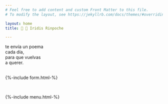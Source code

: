 ```yaml
---
# Feel free to add content and custom Front Matter to this file.
# To modify the layout, see https://jekyllrb.com/docs/themes/#overriding-theme-defaults

layout: home
title: 🌈 💎 Iridis Rinpoche

---
```


te envía un poema <br/>
cada día, <br/>
para que vuelvas <br/>
a querer. <br/>
<br/>


{%-include form.html-%}
  
<br>

{%-include menu.html-%}


